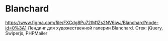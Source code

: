 # Blanchard
https://www.figma.com/file/FXCdg8Pu72IM1Zs2NV6iwJ/Blanchard?node-id=0%3A1
Лендинг для художественной галерии Blanchard.
Стек: jQuery, Swiperjs, PHPMailer

